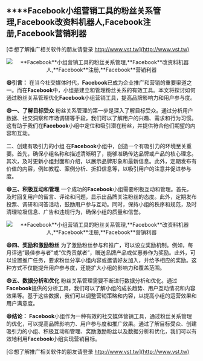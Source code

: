 ## ****Facebook**小组营销工具的粉丝关系管理,**Facebook**改资料机器人,**Facebook**注册,**Facebook**营销利器**

[😍想了解推广相关软件的朋友请登录 http://www.vst.tw](http://www.vst.tw)

 <center><img src="https://vst.tw/MP4/tuiguang/png/5.png" alt="**Facebook**小组营销工具的粉丝关系管理,**Facebook**改资料机器人,**Facebook**注册,**Facebook**营销利器"></center>

**😄引言：**
在当今社交媒体时代，**Facebook**已成为企业推广和营销的重要渠道之一。而在**Facebook**中，小组是建立和管理粉丝关系的有效工具。本文将探讨如何通过粉丝关系管理优化**Facebook**小组营销工具，提高品牌影响力和用户参与度。

**😄一、了解目标受众**
粉丝关系管理的第一步是深入了解目标受众。通过分析用户数据、社交洞察和市场调研等手段，我们可以了解用户的兴趣、需求和行为习惯。这有助于我们在**Facebook**小组中定位和吸引潜在粉丝，并提供符合他们期望的内容和互动。

二、创建有吸引力的小组
在**Facebook**小组中，创造一个有吸引力的环境至关重要。首先，确保小组名称和描述清晰明了，能够准确传达品牌或产品的核心理念。其次，及时更新小组封面和介绍，以展示品牌形象和最新信息。此外，定期发布有价值的内容，例如教程、案例分析、折扣信息等，以吸引用户的注意并促进参与度。

**😄三、积极互动和管理**
一个成功的**Facebook**小组需要积极互动和管理。首先，及时回复用户的留言、评论和问题，显示出品牌关注粉丝的态度。此外，定期发布投票、调研和问答活动，鼓励用户参与互动。同时，保持小组的秩序和规范，及时清理垃圾信息、广告和违规行为，确保小组的质量和信誉。

 <center><img src="https://vst.tw/MP4/tuiguang/png/6.png" alt="**Facebook**小组营销工具的粉丝关系管理,**Facebook**改资料机器人,**Facebook**注册,**Facebook**营销利器"></center>

**😄四、奖励和激励粉丝**
为了激励粉丝参与和推广，可以设立奖励机制。例如，每月评选“最佳参与者”或“优秀贡献者”，赠送品牌产品或优惠券作为奖励。此外，可以设置推广任务，要求粉丝分享小组内容或邀请好友加入，并给予相应的奖励。这种方式不仅能提升用户参与度，还能扩大小组的影响力和覆盖范围。

**😄五、数据分析和优化**
粉丝关系管理需要不断进行数据分析和优化。通过**Facebook**提供的分析工具，我们可以了解小组的成长趋势、用户互动情况和内容效果等。基于这些数据，我们可以调整营销策略和内容，以提高小组的运营效果和用户满意度。

**😄结论：**
**Facebook**小组作为一种有效的社交媒体营销工具，通过粉丝关系管理的优化，可以提高品牌影响力、用户参与度和推广效果。通过了解目标受众、创建吸引力的小组、积极互动和管理、奖励激励粉丝以及数据分析和优化，我们可以有效地利用**Facebook**小组实现营销目标。

[😍想了解推广相关软件的朋友请登录 http://www.vst.tw](http://www.vst.tw)



